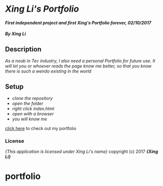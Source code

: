 # _**Xing Li's Portfolio**_

#### _First independent project and first Xing's Portfolio forever, 02/10/2017_

#### _By Xing Li_

## Description

_As a noob in Tec industry, I also need a personal Portfolio for future use. It will let you or whoever reads the page know me better, so that you know there is such a weirdo existing in the world_

## Setup

* _clone the repository_
* _open the folder_
* _right click index.html_
* _open with a browser_
* _you will know me_

[click here](https://github.com/msuli1120/portfolio.git) to check out my portfolio

### License
*{This application is licensed under Xing Li's name}*
copyright (c) 2017 **_{Xing Li}_**
# portfolio
